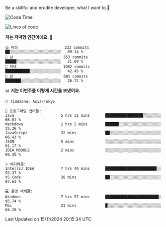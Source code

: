 Be a skillful and erudite developer, what I want to.👶

<!--START_SECTION:waka-->
![Code Time](http://img.shields.io/badge/Code%20Time-1%2C396%20hrs%2039%20mins-blue)

![Lines of code](https://img.shields.io/badge/%EC%A0%80%EB%8A%94%20%EC%97%AC%ED%83%9C%EA%B9%8C%EC%A7%80%20-884.3%20thousand%20%EC%A4%84%EC%9D%98%20%EC%BD%94%EB%93%9C%EB%A5%BC%20%EC%9E%91%EC%84%B1%ED%96%88%EC%96%B4%EC%9A%94.-blue)

**저는 저녁형 인간이에요. 🦉** 

```text
🌞 아침                     233 commits         ██░░░░░░░░░░░░░░░░░░░░░░░   09.14 % 
🌆 낮　                     553 commits         █████░░░░░░░░░░░░░░░░░░░░   21.69 % 
🌃 저녁                     1082 commits        ███████████░░░░░░░░░░░░░░   42.45 % 
🌙 밤　                     681 commits         ███████░░░░░░░░░░░░░░░░░░   26.72 % 
```


📊 **저는 이번주를 이렇게 시간을 보냈어요.** 

```text
🕑︎ Timezone: Asia/Tokyo

💬 프로그래밍 언어들: 
Java                     5 hrs 31 mins       █████████████████░░░░░░░░   66.61 % 
Markdown                 2 hrs 5 mins        ██████░░░░░░░░░░░░░░░░░░░   25.26 % 
JavaScript               32 mins             ██░░░░░░░░░░░░░░░░░░░░░░░   06.43 % 
JSON                     5 mins              ░░░░░░░░░░░░░░░░░░░░░░░░░   01.17 % 
IDEA_MODULE              2 mins              ░░░░░░░░░░░░░░░░░░░░░░░░░   00.45 % 

🔥 에디터들: 
IntelliJ IDEA            7 hrs 40 mins       ███████████████████████░░   92.37 % 
VS Code                  38 mins             ██░░░░░░░░░░░░░░░░░░░░░░░   07.63 % 

💻 운영 체제들: 
Windows                  7 hrs 57 mins       ████████████████████████░   95.74 % 
Mac                      21 mins             █░░░░░░░░░░░░░░░░░░░░░░░░   04.26 % 
```


 Last Updated on 15/11/2024 20:15:34 UTC
<!--END_SECTION:waka-->
